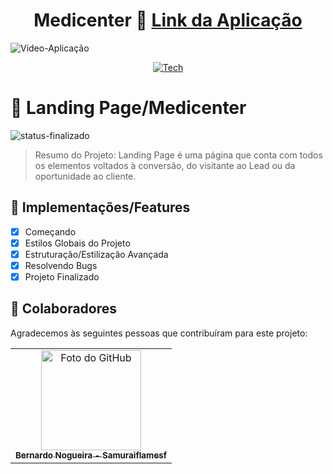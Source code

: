 <div align="center">
  
# Medicenter 📁 <a href="https://medicenterflamebox.netlify.app/">Link da Aplicação</a>

</div>

![Video-Aplicação](https://user-images.githubusercontent.com/62897976/185770439-782a0950-56a4-4015-a5e4-e38974410bd3.png)

<div align="center">
  
[![Tech](https://skillicons.dev/icons?i=html,css)](https://skillicons.dev)

</div>

# 📄 Landing Page/Medicenter 
![status-finalizado](https://user-images.githubusercontent.com/62897976/185768561-589083e1-f18f-480b-9709-0ca24acf9c6d.svg)

> Resumo do Projeto: Landing Page é uma página que conta com todos os elementos voltados à conversão, do visitante ao Lead ou da oportunidade ao cliente. 

## 🎯 Implementações/Features

- [x] Começando
- [x] Estilos Globais do Projeto
- [x] Estruturação/Estilização Avançada
- [x] Resolvendo Bugs
- [x] Projeto Finalizado

## 🤝 Colaboradores

Agradecemos às seguintes pessoas que contribuíram para este projeto:

<table>
  <tr>
    <td align="center">
      <a href="#">
        <img src="https://avatars.githubusercontent.com/u/62897976?s=400&u=afa8e717adda64a162c125cbbbcdfa187b86348a&v=4" width="160px;" alt="Foto do GitHub"/><br>
          <sub>
          <b>
          Bernardo Nogueira - Samuraiflamesf
          </b>
        </sub>
      </a>
    </td>
  </tr>
</table>

